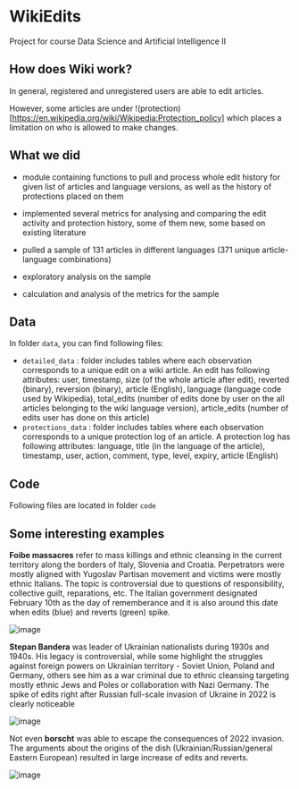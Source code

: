 # WikiEdits

Project for course Data Science and Artificial Intelligence II


## How does Wiki work?

In general, registered and unregistered users are able to edit articles.

However, some articles are under !(protection)[https://en.wikipedia.org/wiki/Wikipedia:Protection_policy] which places a limitation on who is allowed to make changes.

## What we did

- module containing functions to pull and process whole edit history for given list of articles and language versions, as well as the history of protections placed on them

- implemented several metrics for analysing and comparing the edit activity and protection history, some of them new, some based on existing literature

- pulled a sample of 131 articles in different languages (371 unique article-language combinations)

- exploratory analysis on the sample

- calculation and analysis of the metrics for the sample

## Data

In folder `data`, you can find following files:

- `detailed_data` : folder includes tables where each observation corresponds to a unique edit on a wiki article. An edit has following attributes: user, timestamp, size (of the whole article after edit), reverted (binary), reversion (binary), article (English), language (language code used by Wikipedia), total_edits (number of edits done by user on the all articles belonging to the wiki language version), article_edits (number of edits user has done on this article)
- `protections_data` : folder includes tables where each observation corresponds to a unique protection log of an article. A protection log has following attributes: language, title (in the language of the article), timestamp, user, action, comment, type, level, expiry, article (English)

## Code

Following files are located in folder `code`

## Some interesting examples

**Foibe massacres** refer to mass killings and ethnic cleansing in the current territory along the borders of Italy, Slovenia and Croatia. Perpetrators were mostly aligned with Yugoslav Partisan movement and victims were mostly ethnic Italians. The topic is controversial due to questions of responsibility, collective guilt, reparations, etc. The Italian government designated February 10th as the day of rememberance and it is also around this date when edits (blue) and reverts (green) spike.

![image](https://github.com/Rrisko/WikiEdits/assets/115427248/01bd266d-4a0d-4382-8e9d-6afb07afd48a)

**Stepan Bandera** was leader of Ukrainian nationalists during 1930s and 1940s. His legacy is controversial, while some highlight the struggles against foreign powers on Ukrainian territory - Soviet Union, Poland and Germany, others see him as a war criminal due to ethnic cleansing targeting mostly ethnic Jews and Poles or collaboration with Nazi Germany. The spike of edits right after Russian full-scale invasion of Ukraine in 2022 is clearly noticeable

![image](https://github.com/Rrisko/WikiEdits/assets/115427248/0a907658-84b8-4864-b48e-8806a4d1a5e5)

Not even **borscht** was able to escape the consequences of 2022 invasion. The arguments about the origins of the dish (Ukrainian/Russian/general Eastern European) resulted in large increase of edits and reverts.

![image](https://github.com/Rrisko/WikiEdits/assets/115427248/66a7d260-732c-48d4-bc09-5081f100851f)

